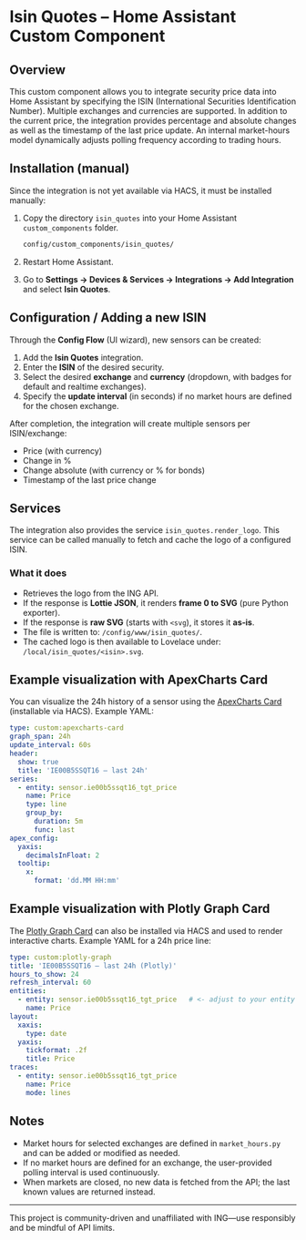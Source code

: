 # Isin Quotes – Home Assistant Custom Component

## Overview

This custom component allows you to integrate security price data into Home Assistant by specifying the ISIN (International Securities Identification Number). Multiple exchanges and currencies are supported. In addition to the current price, the integration provides percentage and absolute changes as well as the timestamp of the last price update. An internal market-hours model dynamically adjusts polling frequency according to trading hours.

## Installation (manual)

Since the integration is not yet available via HACS, it must be installed manually:

1. Copy the directory `isin_quotes` into your Home Assistant `custom_components` folder.

   ```bash
   config/custom_components/isin_quotes/
   ```

2. Restart Home Assistant.

3. Go to **Settings → Devices & Services → Integrations → Add Integration** and select **Isin Quotes**.

## Configuration / Adding a new ISIN

Through the **Config Flow** (UI wizard), new sensors can be created:

1. Add the **Isin Quotes** integration.
2. Enter the **ISIN** of the desired security.
3. Select the desired **exchange** and **currency** (dropdown, with badges for default and realtime exchanges).
4. Specify the **update interval** (in seconds) if no market hours are defined for the chosen exchange.

After completion, the integration will create multiple sensors per ISIN/exchange:

* Price (with currency)
* Change in %
* Change absolute (with currency or % for bonds)
* Timestamp of the last price change

## Services

The integration also provides the service `isin_quotes.render_logo`. This service can be called manually to fetch and cache the logo of a configured ISIN.

### What it does

* Retrieves the logo from the ING API.
* If the response is **Lottie JSON**, it renders **frame 0 to SVG** (pure Python exporter).
* If the response is **raw SVG** (starts with `<svg`), it stores it **as‑is**.
* The file is written to: `/config/www/isin_quotes/`.
* The cached logo is then available to Lovelace under: `/local/isin_quotes/<isin>.svg`.

## Example visualization with ApexCharts Card

You can visualize the 24h history of a sensor using the [ApexCharts Card](https://github.com/RomRider/apexcharts-card) (installable via HACS). Example YAML:

```yaml
type: custom:apexcharts-card
graph_span: 24h
update_interval: 60s
header:
  show: true
  title: 'IE00B5SSQT16 – last 24h'
series:
  - entity: sensor.ie00b5ssqt16_tgt_price
    name: Price
    type: line
    group_by:
      duration: 5m
      func: last
apex_config:
  yaxis:
    decimalsInFloat: 2
  tooltip:
    x:
      format: 'dd.MM HH:mm'
```

## Example visualization with Plotly Graph Card

The [Plotly Graph Card](https://github.com/dbuezas/lovelace-plotly-graph-card) can also be installed via HACS and used to render interactive charts. Example YAML for a 24h price line:

```yaml
type: custom:plotly-graph
title: 'IE00B5SSQT16 – last 24h (Plotly)'
hours_to_show: 24
refresh_interval: 60
entities:
  - entity: sensor.ie00b5ssqt16_tgt_price   # <- adjust to your entity id
    name: Price
layout:
  xaxis:
    type: date
  yaxis:
    tickformat: .2f
    title: Price
traces:
  - entity: sensor.ie00b5ssqt16_tgt_price
    name: Price
    mode: lines
```

## Notes

* Market hours for selected exchanges are defined in `market_hours.py` and can be added or modified as needed.
* If no market hours are defined for an exchange, the user-provided polling interval is used continuously.
* When markets are closed, no new data is fetched from the API; the last known values are returned instead.

---

This project is community-driven and unaffiliated with ING—use responsibly and be mindful of API limits.
